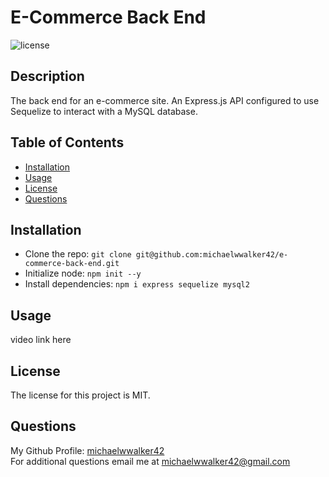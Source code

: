 # E-Commerce Back End
  ![license](https://img.shields.io/badge/license-MIT-orange.svg)

  ## Description
  The back end for an e-commerce site. An Express.js API configured to use Sequelize to interact with a MySQL database.

  ## Table of Contents
  * [Installation](#installation)
  * [Usage](#usage)
  * [License](#license)
  * [Questions](#questions)
  
  
  ## Installation
  - Clone the repo: `git clone git@github.com:michaelwwalker42/e-commerce-back-end.git`  
  - Initialize node: `npm init --y`  
  - Install dependencies:  `npm i express sequelize mysql2`

  ## Usage
  video link here

  ## License

  The license for this project is MIT.

  ## Questions
  My Github Profile: [michaelwwalker42](https://github.com/michaelwwalker42)  
  For additional questions email me at michaelwwalker42@gmail.com  
